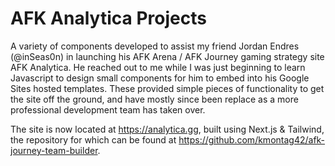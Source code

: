 # AFK Analytica Projects
A variety of components developed to assist my friend Jordan Endres (@inSeas0n) in launching his AFK Arena / AFK Journey gaming strategy site AFK Analytica. He reached out to me while I was just beginning to learn Javascript to design small components for him to embed into his Google Sites hosted templates. These provided simple pieces of functionality to get the site off the ground, and have mostly since been replace as a more professional development team has taken over.

The site is now located at https://analytica.gg, built using Next.js & Tailwind, the repository for which can be found at https://github.com/kmontag42/afk-journey-team-builder.
